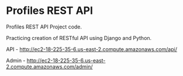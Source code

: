 # Profiles REST API

Profiles REST API Project code.

Practicing creation of RESTful API using Django and Python.

API -
http://ec2-18-225-35-6.us-east-2.compute.amazonaws.com/api/

Admin - 
http://ec2-18-225-35-6.us-east-2.compute.amazonaws.com/admin/
